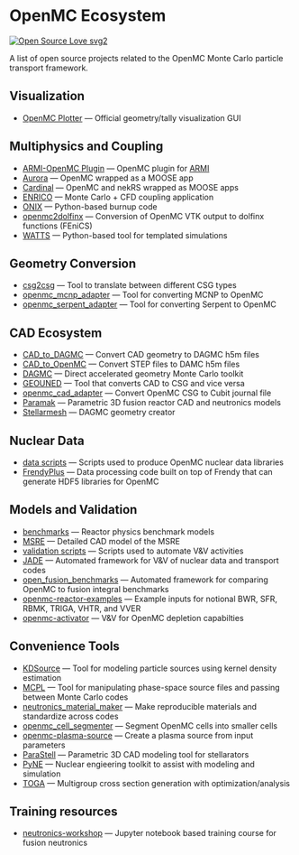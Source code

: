 # OpenMC Ecosystem

[![Open Source Love svg2](https://badges.frapsoft.com/os/v2/open-source.svg?v=103)](https://github.com/ellerbrock/open-source-badges/)

A list of open source projects related to the OpenMC Monte Carlo particle transport framework.

## Visualization

- [OpenMC Plotter](https://github.com/openmc-dev/plotter) — Official geometry/tally visualization GUI

## Multiphysics and Coupling

- [ARMI-OpenMC Plugin](https://github.com/terrapower/armicontrib-openmc) — OpenMC plugin for [ARMI](https://github.com/terrapower/armi)
- [Aurora](https://github.com/aurora-multiphysics/aurora) — OpenMC wrapped as a MOOSE app
- [Cardinal](https://github.com/neams-th-coe/cardinal) — OpenMC and nekRS wrapped as MOOSE apps
- [ENRICO](https://github.com/enrico-dev/enrico) — Monte Carlo + CFD coupling application
- [ONIX](https://github.com/jlanversin/ONIX) — Python-based burnup code
- [openmc2dolfinx](https://github.com/festim-dev/openmc2dolfinx) — Conversion of OpenMC VTK output to dolfinx functions (FEniCS)
- [WATTS](https://github.com/watts-dev/watts) — Python-based tool for templated simulations

## Geometry Conversion

- [csg2csg](https://github.com/makeclean/csg2csg) — Tool to translate between different CSG types
- [openmc_mcnp_adapter](https://github.com/openmc-dev/openmc_mcnp_adapter) — Tool for converting MCNP to OpenMC
- [openmc_serpent_adapter](https://github.com/openmc-dev/openmc_serpent_adapter) — Tool for converting Serpent to OpenMC

## CAD Ecosystem

- [CAD_to_DAGMC](https://github.com/fusion-energy/cad_to_dagmc) — Convert CAD geometry to DAGMC h5m files
- [CAD_to_OpenMC](https://github.com/openmsr/CAD_to_OpenMC) — Convert STEP files to DAMC h5m files
- [DAGMC](https://github.com/svalinn/DAGMC) — Direct accelerated geometry Monte Carlo toolkit
- [GEOUNED](https://github.com/GEOUNED-code/GEOUNED) — Tool that converts CAD to CSG and vice versa
- [openmc_cad_adapter](https://github.com/openmc-dev/openmc_cad_adapter) — Convert OpenMC CSG to Cubit journal file
- [Paramak](https://github.com/fusion-energy/paramak) — Parametric 3D fusion reactor CAD and neutronics models
- [Stellarmesh](https://github.com/stellarmesh/stellarmesh) — DAGMC geometry creator

## Nuclear Data

- [data scripts](https://github.com/openmc-dev/data) — Scripts used to produce OpenMC nuclear data libraries
- [FrendyPlus](https://jihulab.com/newcomputelab/frendyplus) — Data processing code built on top of Frendy that can generate HDF5 libraries for OpenMC

## Models and Validation

- [benchmarks](https://github.com/mit-crpg/benchmarks) — Reactor physics benchmark models
- [MSRE](https://github.com/openmsr/msre) — Detailed CAD model of the MSRE
- [validation scripts](https://github.com/openmc-dev/validation) — Scripts used to automate V\&V activities
- [JADE](https://github.com/JADE-V-V/JADE) — Automated framework for V\&V of nuclear data and transport codes
- [open_fusion_benchmarks](https://github.com/eepeterson/openmc_fusion_benchmarks) — Automated framework for comparing OpenMC to fusion integral benchmarks
- [openmc-reactor-examples](https://github.com/mit-crpg/openmc-reactor-examples) — Example inputs for notional BWR, SFR, RBMK, TRIGA, VHTR, and VVER
- [openmc-activator]([https://github.com/mit-crpg/openmc-reactor-examples](https://github.com/jbae11/openmc_activator)) — V&V for OpenMC depletion capabilties

## Convenience Tools

- [KDSource](https://github.com/KDSource/KDSource) — Tool for modeling particle sources using kernel density estimation
- [MCPL](https://github.com/mctools/mcpl) — Tool for manipulating phase-space source files and passing between Monte Carlo codes
- [neutronics_material_maker](https://github.com/fusion-energy/neutronics_material_maker) — Make reproducible materials and standardize across codes
- [openmc_cell_segmenter](https://github.com/fusion-energy/openmc_cell_segmenter) — Segment OpenMC cells into smaller cells
- [openmc-plasma-source](https://github.com/fusion-energy/openmc-plasma-source) — Create a plasma source from input parameters
- [ParaStell](https://github.com/svalinn/parastell) — Parametric 3D CAD modeling tool for stellarators
- [PyNE](https://github.com/pyne/pyne) — Nuclear engieering toolkit to assist with modeling and simulation
- [TOGA](https://github.com/lanl/TOGA) — Multigroup cross section generation with optimization/analysis

## Training resources

- [neutronics-workshop](https://github.com/fusion-energy/neutronics-workshop) — Jupyter notebook based training course for fusion neutronics
